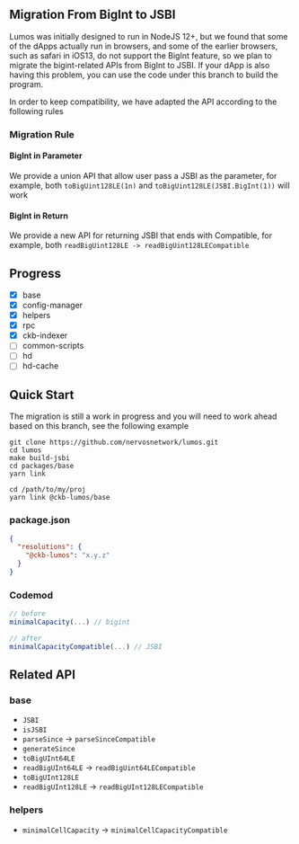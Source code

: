 ## Migration From BigInt to JSBI

Lumos was initially designed to run in NodeJS 12+, but we found that some of the dApps actually run in browsers, and some of the earlier browsers, such as safari in iOS13, do not support the BigInt feature, so we plan to migrate the bigint-related APIs from BigInt to JSBI. If your dApp is also having this problem, you can use the code under this branch to build the program.

In order to keep compatibility, we have adapted the API according to the following rules

### Migration Rule

#### BigInt in Parameter

We provide a union API that allow user pass a JSBI as the parameter, for example, both `toBigUint128LE(1n)` and `toBigUint128LE(JSBI.BigInt(1))` will work

#### BigInt in Return

We provide a new API for returning JSBI that ends with Compatible, for example, both `readBigUint128LE -> readBigUint128LECompatible`

## Progress

- [x] base
- [x] config-manager
- [x] helpers
- [x] rpc
- [x] ckb-indexer
- [ ] common-scripts
- [ ] hd
- [ ] hd-cache

## Quick Start

The migration is still a work in progress and you will need to work ahead based on this branch, see the following example

```
git clone https://github.com/nervosnetwork/lumos.git
cd lumos
make build-jsbi
cd packages/base
yarn link

cd /path/to/my/proj
yarn link @ckb-lumos/base
```

### package.json

```json
{
  "resolutions": {
    "@ckb-lumos": "x.y.z"
  }
}
```

### Codemod

```ts
// before
minimalCapacity(...) // bigint

// after
minimalCapacityCompatible(...) // JSBI
```

## Related API

### base

- `JSBI`
- `isJSBI`
- `parseSince` -> `parseSinceCompatible`
- `generateSince`
- `toBigUInt64LE`
- `readBigUInt64LE` -> `readBigUint64LECompatible`
- `toBigUInt128LE`
- `readBigUInt128LE` -> `readBigUInt128LECompatible`

### helpers

- `minimalCellCapacity` -> `minimalCellCapacityCompatible`
